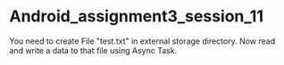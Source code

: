# Android_assignment3_session_11
You need to create File "test.txt" in external storage
directory. Now read and write a data to that file using Async Task.
